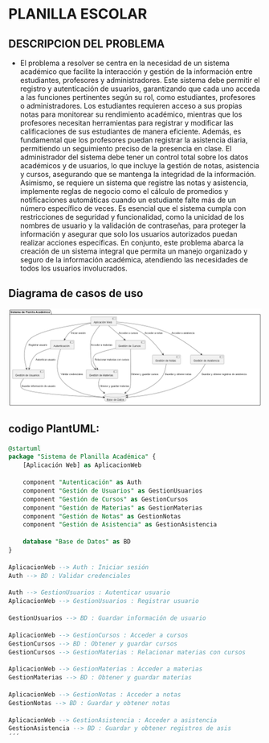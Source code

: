 # **PLANILLA ESCOLAR**


## DESCRIPCION DEL PROBLEMA

- El problema a resolver se centra en la necesidad de un sistema académico que facilite la interacción y gestión de la información entre estudiantes, profesores y administradores. Este sistema debe permitir el registro y autenticación de usuarios, garantizando que cada uno acceda a las funciones pertinentes según su rol, como estudiantes, profesores o administradores. Los estudiantes requieren acceso a sus propias notas para monitorear su rendimiento académico, mientras que los profesores necesitan herramientas para registrar y modificar las calificaciones de sus estudiantes de manera eficiente. Además, es fundamental que los profesores puedan registrar la asistencia diaria, permitiendo un seguimiento preciso de la presencia en clase. El administrador del sistema debe tener un control total sobre los datos académicos y de usuarios, lo que incluye la gestión de notas, asistencia y cursos, asegurando que se mantenga la integridad de la información. Asimismo, se requiere un sistema que registre las notas y asistencia, implemente reglas de negocio como el cálculo de promedios y notificaciones automáticas cuando un estudiante falte más de un número específico de veces. Es esencial que el sistema cumpla con restricciones de seguridad y funcionalidad, como la unicidad de los nombres de usuario y la validación de contraseñas, para proteger la información y asegurar que solo los usuarios autorizados puedan realizar acciones específicas. En conjunto, este problema abarca la creación de un sistema integral que permita un manejo organizado y seguro de la información académica, atendiendo las necesidades de todos los usuarios involucrados.

## Diagrama de casos de uso
![Diagrama de componentes](/diagrama_estructural/diagrama_componentes/img/componentes.png)

## codigo PlantUML:

```sql
@startuml
package "Sistema de Planilla Académica" {
    [Aplicación Web] as AplicacionWeb

    component "Autenticación" as Auth
    component "Gestión de Usuarios" as GestionUsuarios
    component "Gestión de Cursos" as GestionCursos
    component "Gestión de Materias" as GestionMaterias
    component "Gestión de Notas" as GestionNotas
    component "Gestión de Asistencia" as GestionAsistencia

    database "Base de Datos" as BD
}

AplicacionWeb --> Auth : Iniciar sesión
Auth --> BD : Validar credenciales

Auth --> GestionUsuarios : Autenticar usuario
AplicacionWeb --> GestionUsuarios : Registrar usuario

GestionUsuarios --> BD : Guardar información de usuario

AplicacionWeb --> GestionCursos : Acceder a cursos
GestionCursos --> BD : Obtener y guardar cursos
GestionCursos --> GestionMaterias : Relacionar materias con cursos

AplicacionWeb --> GestionMaterias : Acceder a materias
GestionMaterias --> BD : Obtener y guardar materias

AplicacionWeb --> GestionNotas : Acceder a notas
GestionNotas --> BD : Guardar y obtener notas

AplicacionWeb --> GestionAsistencia : Acceder a asistencia
GestionAsistencia --> BD : Guardar y obtener registros de asis
´´´
